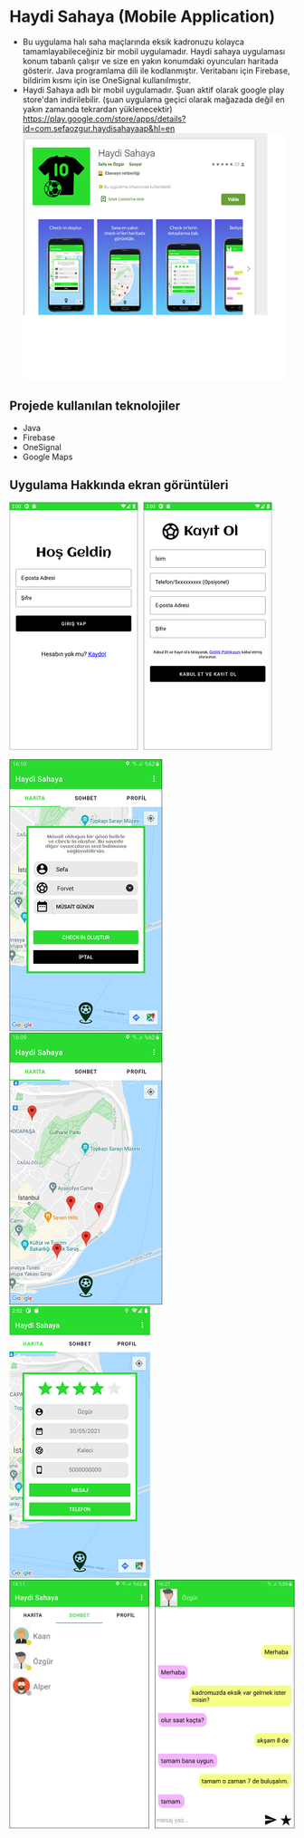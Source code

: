 # Haydi Sahaya (Mobile Application)
- Bu uygulama halı saha maçlarında eksik kadronuzu kolayca tamamlayabileceğiniz bir mobil uygulamadır. Haydi sahaya
uygulaması konum tabanlı çalışır ve size en yakın konumdaki oyuncuları haritada gösterir. Java programlama dili ile
kodlanmıştır. Veritabanı için Firebase, bildirim kısmı için ise OneSignal kullanılmıştır. 
- Haydi Sahaya adlı bir mobil uygulamadır. Şuan aktif olarak google play store'dan indirilebilir. (şuan uygulama geçici olarak mağazada değil en yakın zamanda tekrardan yüklenecektir)
https://play.google.com/store/apps/details?id=com.sefaozgur.haydisahayaap&hl=en
![image alt](https://github.com/Sefa-bulut/MobilUygulama/blob/10d546dfaa8110f43cf839d1fa735baa915b3978/playstore.png)

## Projede kullanılan teknolojiler

- Java
- Firebase
- OneSignal
- Google Maps

## Uygulama Hakkında ekran görüntüleri
![image alt](https://github.com/Sefa-bulut/MobilUygulama/blob/470a43de58d44b8d1de970048437224fd8a23a36/kay%C4%B1tekran%C4%B1.png)

![image alt](https://github.com/Sefa-bulut/MobilUygulama/blob/a386ec8827e5da5b43cf7d722c3fa5706711eec7/Screenshot_20210515-161055_Haydi%20Sahaya.png)
![image alt](https://github.com/Sefa-bulut/MobilUygulama/blob/a386ec8827e5da5b43cf7d722c3fa5706711eec7/Screenshot_20210515-160953_Haydi%20Sahaya.png)
![image alt](https://github.com/Sefa-bulut/MobilUygulama/blob/6b47e5f30e0ba9870063855f0ee75974c1b97d89/Screenshot_1621263168%20-%20Kopya.png)
![image alt](https://github.com/Sefa-bulut/MobilUygulama/blob/a386ec8827e5da5b43cf7d722c3fa5706711eec7/ssler.png)
